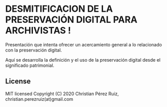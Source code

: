# DESMITIFICACION DE LA PRESERVACIÓN DIGITAL PARA ARCHIVISTAS !

Presentación que intenta ofrecer un acercamiento general a lo relacionado con la preservación digital.

Aquí se desarrolla la definición y el uso de la preservación digital desde el significado patrimonial.

## License
MIT licensed
Copyright (C) 2020 Christian Pérez Ruiz, christian.perezruiz(at)gmail.com
